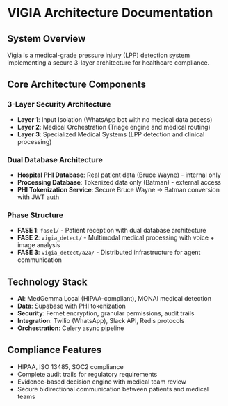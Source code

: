# VIGIA Architecture Documentation

## System Overview
Vigia is a medical-grade pressure injury (LPP) detection system implementing a secure 3-layer architecture for healthcare compliance.

## Core Architecture Components

### 3-Layer Security Architecture
- **Layer 1**: Input Isolation (WhatsApp bot with no medical data access)
- **Layer 2**: Medical Orchestration (Triage engine and medical routing)  
- **Layer 3**: Specialized Medical Systems (LPP detection and clinical processing)

### Dual Database Architecture
- **Hospital PHI Database**: Real patient data (Bruce Wayne) - internal only
- **Processing Database**: Tokenized data only (Batman) - external access
- **PHI Tokenization Service**: Secure Bruce Wayne → Batman conversion with JWT auth

### Phase Structure
- **FASE 1**: `fase1/` - Patient reception with dual database architecture
- **FASE 2**: `vigia_detect/` - Multimodal medical processing with voice + image analysis
- **FASE 3**: `vigia_detect/a2a/` - Distributed infrastructure for agent communication

## Technology Stack
- **AI**: MedGemma Local (HIPAA-compliant), MONAI medical detection
- **Data**: Supabase with PHI tokenization
- **Security**: Fernet encryption, granular permissions, audit trails
- **Integration**: Twilio (WhatsApp), Slack API, Redis protocols
- **Orchestration**: Celery async pipeline

## Compliance Features
- HIPAA, ISO 13485, SOC2 compliance
- Complete audit trails for regulatory requirements
- Evidence-based decision engine with medical team review
- Secure bidirectional communication between patients and medical teams